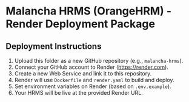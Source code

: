 # Malancha HRMS (OrangeHRM) - Render Deployment Package

## Deployment Instructions

1. Upload this folder as a new GitHub repository (e.g., `malancha-hrms`).
2. Connect your GitHub account to Render (https://render.com).
3. Create a new Web Service and link it to this repository.
4. Render will use `Dockerfile` and `render.yaml` to build and deploy.
5. Set environment variables on Render (based on `.env.example`).
6. Your HRMS will be live at the provided Render URL.
